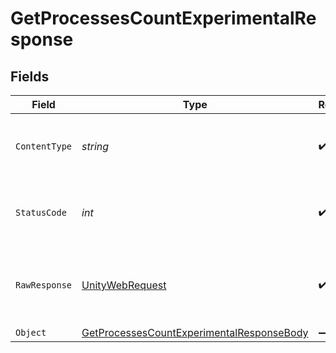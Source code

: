 # GetProcessesCountExperimentalResponse


## Fields

| Field                                                                                                             | Type                                                                                                              | Required                                                                                                          | Description                                                                                                       |
| ----------------------------------------------------------------------------------------------------------------- | ----------------------------------------------------------------------------------------------------------------- | ----------------------------------------------------------------------------------------------------------------- | ----------------------------------------------------------------------------------------------------------------- |
| `ContentType`                                                                                                     | *string*                                                                                                          | :heavy_check_mark:                                                                                                | HTTP response content type for this operation                                                                     |
| `StatusCode`                                                                                                      | *int*                                                                                                             | :heavy_check_mark:                                                                                                | HTTP response status code for this operation                                                                      |
| `RawResponse`                                                                                                     | [UnityWebRequest](https://docs.unity3d.com/2021.3/Documentation/ScriptReference/Networking.UnityWebRequest.html)  | :heavy_check_mark:                                                                                                | Raw HTTP response; suitable for custom response parsing                                                           |
| `Object`                                                                                                          | [GetProcessesCountExperimentalResponseBody](../../Models/Operations/GetProcessesCountExperimentalResponseBody.md) | :heavy_minus_sign:                                                                                                | Ok                                                                                                                |